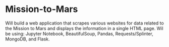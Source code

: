 # Mission-to-Mars
 Will build a web application that scrapes various websites for data related to the Mission to Mars and displays the information in a single HTML page. Wil be using: Jupyter Notebook, BeautifulSoup, Pandas, Requests/Splinter, MongoDB, and Flask.
